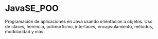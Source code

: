 # JavaSE_POO
Programación de  aplicaciones en Java usando orientación a objetos. Uso de clases, herencia, polimorfismo, interfaces, encapsulamiento, métodos, modularidad y más.

